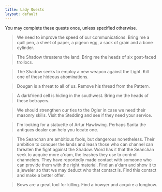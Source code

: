 ```yaml
---
title: Lady Quests
layout: default
---
```


You may complete these quests once, unless specified otherwise.


> <smaller>We need to improve the speed of our communications.
> Bring me a quill pen, a sheet of paper, a pigeon egg, a sack of grain and a
> bone cylinder.</smaller>
   
> <smaller>The Shadow threatens the land.
> Bring me the heads of six goat-faced trollocs.</smaller>
   
> <smaller>The Shadow seeks to employ a new weapon against the Light.
> Kill one of these hideous abominations.</smaller>

> <smaller>Dougan is a threat to all of us. Remove his thread from the Pattern.</smaller>

> <smaller>A darkfriend cell is hiding in the southwest. Bring me the heads of these
> betrayers.</smaller>

> <smaller>We should strengthen our ties to the Ogier in case we need their masonry
> skills. Visit the Stedding and see if they need your service.</smaller>

> <smaller>I'm looking for a statuette of Artur Hawkwing. Perhaps Sarita the antiques
> dealer can help you locate one.</smaller>

> <smaller>The Seanchan are ambitious fools, but dangerous nonetheless. Their ambition
> to conquer the lands and leash those who can channel can threaten the fight
> against the Shadow. Word has it that the Seanchan seek to acquire more a'dam,
> the leashes they use to control channelers. They have reportedly made contact
> with someone who can provide them with the right material. Find an a'dam and
> show it to a jeweler so that we may deduct who that contact is. Find this
> contact and make a better offer.</smaller>

> <smaller>Bows are a great tool for killing. Find a bowyer and acquire a longbow.</smaller>
